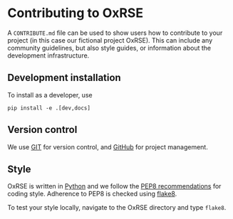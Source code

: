 # Contributing to OxRSE

A `CONTRIBUTE.md` file can be used to show users how to contribute to your project (in this case our fictional project OxRSE).
This can include any community guidelines, but also style guides, or information about the development infrastructure.

## Development installation

To install as a developer, use

```
pip install -e .[dev,docs]
```

## Version control

We use [GIT](https://en.wikipedia.org/wiki/Git) for version control, and [GitHub](https://en.wikipedia.org/wiki/GitHub) for project management.


## Style

OxRSE is written in [Python](https://en.wikipedia.org/wiki/Python_(programming_language)) and we follow the [PEP8 recommendations](https://www.python.org/dev/peps/pep-0008/) for coding style.
Adherence to PEP8 is checked using [flake8](http://flake8.pycqa.org/en/latest/).

To test your style locally, navigate to the OxRSE directory and type `flake8`.


